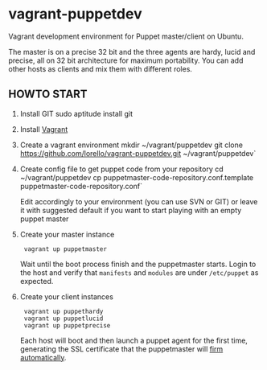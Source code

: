 vagrant-puppetdev
===================

Vagrant development environment for Puppet master/client on Ubuntu. 

The master is on a precise 32 bit and the three agents are hardy, 
lucid and precise, all on 32 bit architecture for maximum portability.
You can add other hosts as clients and mix them with different roles.

HOWTO START
-----------

1. Install GIT
        sudo aptitude install git

2. Install [Vagrant](http://vagrantup.com/v1/docs/getting-started/index.html)

3. Create a vagrant environment
        mkdir ~/vagrant/puppetdev
        git clone https://github.com/lorello/vagrant-puppetdev.git ~/vagrant/puppetdev`

4. Create config file to get puppet code from your repository
        cd ~/vagrant/puppetdev
        cp puppetmaster-code-repository.conf.template puppetmaster-code-repository.conf`

    Edit accordingly to your environment (you can use SVN or GIT) or leave it with 
suggested default if you want to start playing with an empty puppet master

5. Create your master instance

        vagrant up puppetmaster

    Wait until the boot process finish and the puppetmaster starts. Login to the host
and verify that `manifests` and `modules` are under `/etc/puppet` as expected.

6. Create your client instances

        vagrant up puppethardy
        vagrant up puppetlucid
        vagrant up puppetprecise

    Each host will boot and then launch a puppet agent for the first time, generating the SSL
certificate that the puppetmaster will [firm automatically](http://projects.puppetlabs.com/projects/1/wiki/certificates_and_security).


